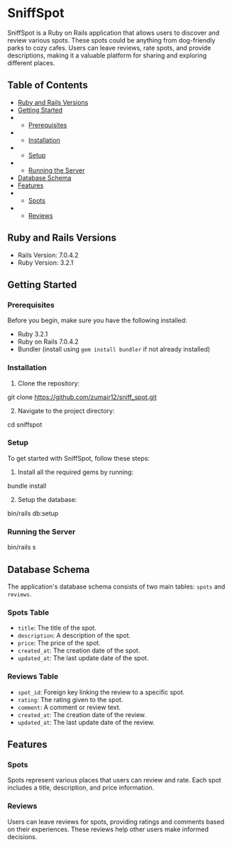 # SniffSpot

SniffSpot is a Ruby on Rails application that allows users to discover and review various spots. These spots could be anything from dog-friendly parks to cozy cafes. Users can leave reviews, rate spots, and provide descriptions, making it a valuable platform for sharing and exploring different places.

## Table of Contents

- [Ruby and Rails Versions](#ruby-and-rails-versions)
- [Getting Started](#getting-started)
- - [Prerequisites](#prerequisites)
- - [Installation](#installation)
- - [Setup](#setup)
- - [Running the Server](#running-the-server)
- [Database Schema](#database-schema)
- [Features](#features)
- - [Spots](#spots)
- - [Reviews](#reviews)

## Ruby and Rails Versions

- Rails Version: 7.0.4.2
- Ruby Version: 3.2.1

## Getting Started

### Prerequisites

Before you begin, make sure you have the following installed:

- Ruby 3.2.1
- Ruby on Rails 7.0.4.2
- Bundler (install using `gem install bundler` if not already installed)

### Installation

1. Clone the repository:

git clone https://github.com/zumair12/sniff_spot.git


2. Navigate to the project directory:

cd sniffspot

### Setup

To get started with SniffSpot, follow these steps:

1. Install all the required gems by running:

bundle install

2. Setup the database:

bin/rails db:setup

### Running the Server

bin/rails s


## Database Schema

The application's database schema consists of two main tables: `spots` and `reviews`.

### Spots Table

- `title`: The title of the spot.
- `description`: A description of the spot.
- `price`: The price of the spot.
- `created_at`: The creation date of the spot.
- `updated_at`: The last update date of the spot.

### Reviews Table

- `spot_id`: Foreign key linking the review to a specific spot.
- `rating`: The rating given to the spot.
- `comment`: A comment or review text.
- `created_at`: The creation date of the review.
- `updated_at`: The last update date of the review.

## Features

### Spots

Spots represent various places that users can review and rate. Each spot includes a title, description, and price information.

### Reviews

Users can leave reviews for spots, providing ratings and comments based on their experiences. These reviews help other users make informed decisions.

